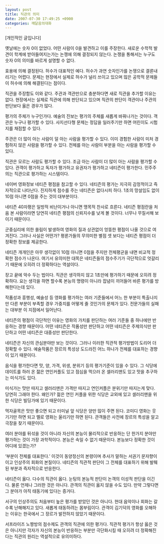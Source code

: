 ```yaml
---
layout: post
title: 직관의 의미
date: 2007-07-30 17:49:25 +0900
categories: 깨달음의대화
---
```

[개인적인 글입니다]

옛날에는 숫자 0이 없었다. 어떤 사람이 0을 발견하고 이를 주장한다. 새로운 수학적 발견이 학계에 받아들여지는가는 논쟁에 의해 결정되지 않는다. 논쟁을 통해서는 누구도 숫자 0의 의미를 바르게 설명할 수 없다. 

효용에 의해 결정된다. 허수가 대표적인 예다. 허수가 과연 숫자인가를 논쟁으로 결론내리기는 어렵다. 문제는 현장에서 실제로 허수가 널리 쓰이고 있으며 많은 공학적 문제들이 허수에 의해 해결된다는 점이다. 

직관을 주장함도 이와 같다. 주관과 객관만으로 충분하다면 새로 직관을 추가할 이유는 없다. 현장에서는 실제로 직관에 의해 판단되고 있으며 직관의 판단이 객관이나 주관의 판단보다 옳은 경우가 많다.

평가의 주체가 누구인가다. 예술의 진보는 평가의 주체를 새롭게 바꿔나가는 것이다. 객관은 누구나 평가할 수 있다. 사지선다형 문제는 정답을 일러주기만 하면 어린이도 시험지를 채점할 수 있다. 

주관은 더 많이 아는 사람이 덜 아는 사람을 평가할 수 있다. 이미 경험한 사람이 미처 경험하지 않은 사람을 평가할 수 있다. 전체를 아는 사람이 부분을 아는 사람을 평가할 수 있다. 

직관은 모르는 사람도 평가할 수 있다. 조금 아는 사람이 더 많이 아는 사람을 평가할 수 있다. 관객이 평가하고 독자가 평가하고 유권자가 평가하고 네티즌이 평가한다. 민주주의는 직관으로 평가하는 시스템이다. 

네이버 영화정보 네티즌 평점을 참고할 수 있다. 네티즌의 평가는 지극히 감정적이고 즉자적으로 나타난다. 진지하게 점수를 주는 네티즌은 없다시피 하다. 1초의 망설임도 없이 10점 아니면 0점을 주는 것이 대부분이다. 

네티즌 40자평은 일방적 비난이거나 아니면 맹목적 찬사로 흐른다. 네티즌 평점란을 처음 본 사람이라면 당연히 네티즌 평점의 신뢰지수를 낮게 볼 것이다. 너무나 무질서해 보이기 때문이다. 

군중심리에 의한 쏠림이 발생하여 영화의 질과 상관없이 엉뚱한 평점이 나올 것으로 여겨진다. 그러나 사실은 어떤가? 평론가들의 무의미한 별점 셋 보다는 네티즌 평점이 더 정확한 정보를 제공한다. 

네티즌 개개인은 아무 생각없이 10점 아니면 0점을 주지만 전체평균을 내면 비교적 정확한 점수가 나온다. 여기서 유의미한 대목은 네티즌들의 점수주기가 극단적으로 엇갈리기 때문에 오히려 더 정확하다는 역설이다. 

장고 끝에 악수 두는 법이다. 직관은 생각하지 않고 1초만에 평가하기 때문에 오히려 정확하다. 요는 생각을 하면 할수록 본능의 명령이 아니라 잡념이 끼어들어 바른 평가를 방해한다는데 있다. 

작품성과 흥행성, 예술성 등 영화를 평가하는 여러 기준들에서 어느 한 부분이 특출나지만 다른 부분이 부족할 경우 가중치를 어떻게 줄 것인가의 문제가 있다. 전문가들의 실패는 대부분 이 지점에서 일어난다. 

네티즌의 평점이 극단적인 이유는 영화의 가치를 판단하는 여러 기준들 중 하나에만 반응하는 경향 때문이다. 어떤 네티즌은 작품성만 판단하고 어떤 네티즌은 주제의식만 판단하고 어떤 네티즌은 대중성만 판단한다. 

네티즌은 자신의 관심분야만 보는 것이다. 그러나 이러한 직관적 평가방법이 도리어 더 정확할 수 있다. 예술작품은 장르의 특성상 도드라진 어느 하나가 전체를 대표하는 경향이 있기 때문이다. 

음식을 평가한다면 맛, 양, 가격, 위생, 분위기 등의 평가기준이 있을 수 있다. 그 식당에 데이트를 하러 온 젊은 연인커플도 있고 점심을 먹으러 온 셀러리맨도 있고 맛을 추구하는 미식가도 있다. 

미식가는 맛만 따지고 셀러리맨은 가격만 따지고 연인커플은 분위기만 따지는게 맞다. 당연히 그래야 한다. 왜인가? 젊은 연인 커플을 위한 식당은 교외에 있고 셀러리맨을 위한 식당은 빌딩가에 있기 때문이다. 

먹자골목은 맛만 좋으면 되고 터미널 앞 식당은 양만 많이 주면 된다. 코미디 영화는 웃기기만 하면 되고 멜로 영화는 울리기만 하면 된다. 관객들은 사전에 장르의 특성을 알고 극장을 찾기 때문이다. 

여러 분야를 뒤섞을 것이 아니라 자신의 본능이 물리적으로 반응하는 단 한가지 분야만 평가하는 것이 가장 과학적이다. 본능은 속일 수 없기 때문이다. 본능보다 정확한 것이 어디에 있겠는가?

‘부분이 전체를 대표한다.’ 이것이 동양정신의 본령이며 추사가 말하는 서권기 문자향이이고 인상주의 회화의 본질이다. 네티즌의 직관적 판단이 그 전체를 대표하기 위해 발췌된 부분과 즉자적으로 반응한다. 

네티즌이 옳다. 다수의 직관이 옳다. 눈팅의 본능적 판단이 논객의 이성적 판단을 이긴다. 물론 언제나 그러한 것은 아니다. 관객의 직관이 옳지 않을 수도 있다. 만약 그렇다면 그 분야가 아직 태동기에 있다는 증거다. 

서구의 인상주의도 처음부터 높은 평가를 받았던 것은 아니다. 현대 음악이나 회화는 갈수록 난해해지고 있다. 새롭게 태동하려는 몸부림이다. 관객이 김기덕의 영화를 오해하는 이유는 한국에서 그 장르가 발전하지 않았기 때문이다. 

서프라이즈 노짱방의 점수제도 관객의 직관에 의한 평가다. 직관적 평가가 항상 옳은 것은 아니지만 각자가 자신의 본능이 반응하는 부분만 극단화시킬 때 오히려 더 정확해진다는 직관의 원리는 역설적으로 유의미하다.
